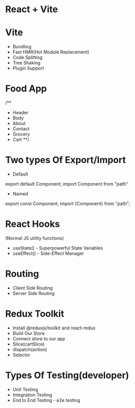 # React + Vite

# Vite
- Bundling
- Fast HMR(Hot Module Replacement)
- Code Splitting
- Tree Shaking
- Plugin Support

# Food App
/**
- Header
- Body 
- About 
- Contact
- Grocery
- Cart
**/

# Two types Of Export/Import

- Default

export default Component;
import Component from "path"

- Named

export const Component;
import {Component} from "path";

# React Hooks

(Normal JS utility functions)

- useState() - Superpowerful State Variables
- useEffect() - Side-Effect Manager

# Routing  
- Client Side Routing
- Server Side Routing

# Redux Toolkit
- Install @reduxjs/toolkit and react-redux
- Build Our Store 
- Connect store to our app
- Slice(cartSlice)
- dispatch(action)
- Selector

# Types Of Testing(developer)
- Unit Testing
- Integration Testing
- End to End Testing - e2e testing